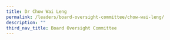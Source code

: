 ```yaml
---
title: Dr Chow Wai Leng
permalink: /leaders/board-oversight-committee/chow-wai-leng/
description: ""
third_nav_title: Board Oversight Committee
---
```


